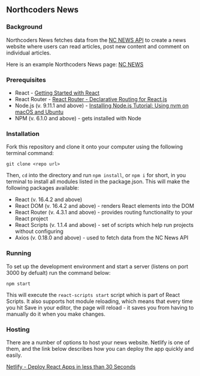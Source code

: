 ## Northcoders News

### Background

Northcoders News fetches data from the [NC NEWS API](https://rosies-ncnews.herokuapp.com/) to create a news website where users can read articles, post new content and comment on individual articles.

Here is an example Northcoders News page: [NC NEWS](https://heuristic-williams-b4919a.netlify.com)

### Prerequisites

- React - [Getting Started with React](https://reactjs.org/docs/getting-started.html)
- React Router - [React Router - Declarative Routing for React.js](https://reacttraining.com/react-router/)
- Node.js (v. 9.11.1 and above) - [Installing Node.js Tutorial: Using nvm on macOS and Ubuntu](https://nodesource.com/blog/installing-node-js-tutorial-using-nvm-on-mac-os-x-and-ubuntu/)
- NPM (v. 6.1.0 and above) - gets installed with Node

### Installation

Fork this repository and clone it onto your computer using the following terminal command:

```
git clone <repo url>
```

Then, `cd` into the directory and run `npm install`, or `npm i` for short, in you terminal to install all modules listed in the package.json. This will make the following packages available:

- React (v. 16.4.2 and above)
- React DOM (v. 16.4.2 and above) - renders React elements into the DOM
- React Router (v. 4.3.1 and above) - provides routing functionality to your React project
- React Scripts (v. 1.1.4 and above) - set of scripts which help run projects without configuring
- Axios (v. 0.18.0 and above) - used to fetch data from the NC News API

### Running

To set up the development environment and start a server (listens on port 3000 by defualt) run the command below:

```
npm start
```

This will execute the `react-scripts start` script which is part of React Scripts. It also supports hot module reloading, which means that every time you hit Save in your editor, the page will reload - it saves you from having to manually do it when you make changes.

### Hosting

There are a number of options to host your news website. Netlify is one of them, and the link below describes how you can deploy the app quickly and easily.

[Netlify - Deploy React Apps in less than 30 Seconds](https://www.netlify.com/blog/2016/07/22/deploy-react-apps-in-less-than-30-seconds/)

